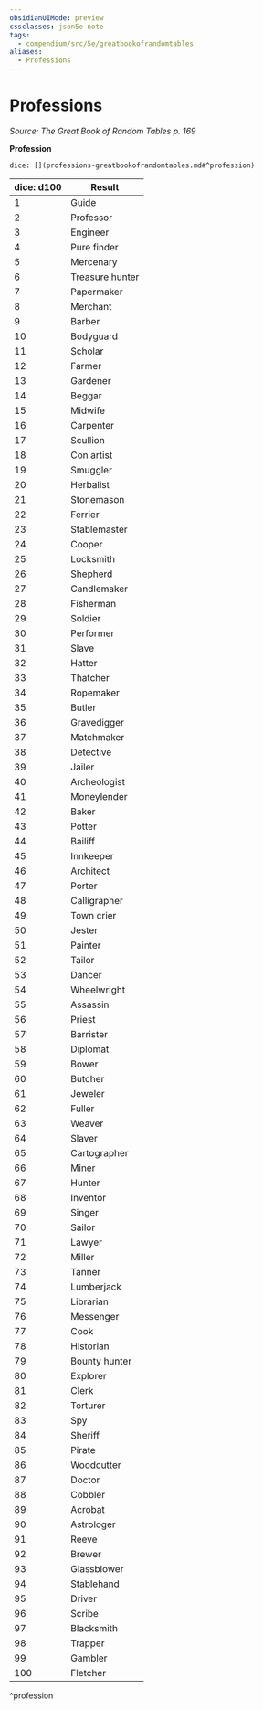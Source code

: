 ```yaml
---
obsidianUIMode: preview
cssclasses: json5e-note
tags:
  - compendium/src/5e/greatbookofrandomtables
aliases:
  - Professions
---
```

# Professions
*Source: The Great Book of Random Tables p. 169* 

**Profession**

`dice: [](professions-greatbookofrandomtables.md#^profession)`

| dice: d100 | Result |
|------------|--------|
| 1 | Guide |
| 2 | Professor |
| 3 | Engineer |
| 4 | Pure finder |
| 5 | Mercenary |
| 6 | Treasure hunter |
| 7 | Papermaker |
| 8 | Merchant |
| 9 | Barber |
| 10 | Bodyguard |
| 11 | Scholar |
| 12 | Farmer |
| 13 | Gardener |
| 14 | Beggar |
| 15 | Midwife |
| 16 | Carpenter |
| 17 | Scullion |
| 18 | Con artist |
| 19 | Smuggler |
| 20 | Herbalist |
| 21 | Stonemason |
| 22 | Ferrier |
| 23 | Stablemaster |
| 24 | Cooper |
| 25 | Locksmith |
| 26 | Shepherd |
| 27 | Candlemaker |
| 28 | Fisherman |
| 29 | Soldier |
| 30 | Performer |
| 31 | Slave |
| 32 | Hatter |
| 33 | Thatcher |
| 34 | Ropemaker |
| 35 | Butler |
| 36 | Gravedigger |
| 37 | Matchmaker |
| 38 | Detective |
| 39 | Jailer |
| 40 | Archeologist |
| 41 | Moneylender |
| 42 | Baker |
| 43 | Potter |
| 44 | Bailiff |
| 45 | Innkeeper |
| 46 | Architect |
| 47 | Porter |
| 48 | Calligrapher |
| 49 | Town crier |
| 50 | Jester |
| 51 | Painter |
| 52 | Tailor |
| 53 | Dancer |
| 54 | Wheelwright |
| 55 | Assassin |
| 56 | Priest |
| 57 | Barrister |
| 58 | Diplomat |
| 59 | Bower |
| 60 | Butcher |
| 61 | Jeweler |
| 62 | Fuller |
| 63 | Weaver |
| 64 | Slaver |
| 65 | Cartographer |
| 66 | Miner |
| 67 | Hunter |
| 68 | Inventor |
| 69 | Singer |
| 70 | Sailor |
| 71 | Lawyer |
| 72 | Miller |
| 73 | Tanner |
| 74 | Lumberjack |
| 75 | Librarian |
| 76 | Messenger |
| 77 | Cook |
| 78 | Historian |
| 79 | Bounty hunter |
| 80 | Explorer |
| 81 | Clerk |
| 82 | Torturer |
| 83 | Spy |
| 84 | Sheriff |
| 85 | Pirate |
| 86 | Woodcutter |
| 87 | Doctor |
| 88 | Cobbler |
| 89 | Acrobat |
| 90 | Astrologer |
| 91 | Reeve |
| 92 | Brewer |
| 93 | Glassblower |
| 94 | Stablehand |
| 95 | Driver |
| 96 | Scribe |
| 97 | Blacksmith |
| 98 | Trapper |
| 99 | Gambler |
| 100 | Fletcher |
^profession